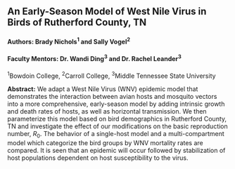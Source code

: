 ## An Early-Season Model of West Nile Virus in Birds of Rutherford County, TN
#### Authors: Brady Nichols<sup>1</sup> and Sally Vogel<sup>2</sup>

#### Faculty Mentors: Dr. Wandi Ding<sup>3</sup> and Dr. Rachel Leander<sup>3</sup>

<sup>1</sup>Bowdoin College, <sup>2</sup>Carroll College, <sup>3</sup>Middle Tennessee State University

__Abstract:__ We adapt a West Nile Virus (WNV) epidemic model that demonstrates the interaction between avian hosts and mosquito vectors into a more comprehensive, early-season model by adding intrinsic growth and death rates of hosts, as well as horizontal transmission. We then parameterize this model based on bird demographics in Rutherford County, TN and investigate the effect of our modifications on the basic reproduction number, $R_0$. The behavior of a single-host model and a multi-compartment model which categorize the bird groups by WNV mortality rates are compared. It is seen that an epidemic will occur followed by stabilization of host populations dependent on host susceptibility to the virus.
